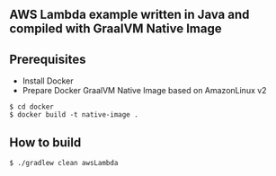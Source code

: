 ## AWS Lambda example written in Java and compiled with GraalVM Native Image

## Prerequisites
- Install Docker
- Prepare Docker GraalVM Native Image based on AmazonLinux v2
```shell
$ cd docker
$ docker build -t native-image .
```

## How to build
```shell
$ ./gradlew clean awsLambda
```
